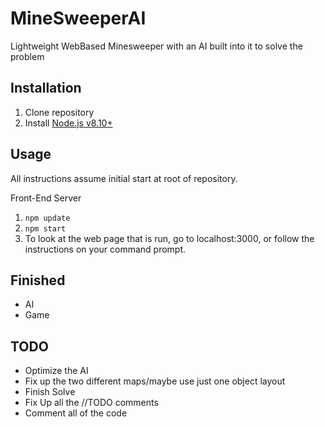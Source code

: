 # MineSweeperAI
Lightweight WebBased Minesweeper with an AI built into it to solve the problem

## Installation  
1. Clone repository  
2. Install [Node.js v8.10+](https://nodejs.org/en/)  

## Usage 
All instructions assume initial start at root of repository.  

Front-End Server  
1. `npm update`  
2. `npm start`  
3. To look at the web page that is run, go to localhost:3000, or follow the instructions on your command prompt. 

## Finished
 - AI
 - Game

## TODO

- Optimize the AI
- Fix up the two different maps/maybe use just one object layout
- Finish Solve
- Fix Up all the //TODO comments
- Comment all of the code
